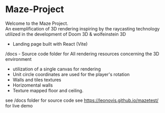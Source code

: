 # Maze-Project
Welcome to the Maze Project.  
An exemplification of 3D rendering inspiring by the raycasting technology utilized in the development of Doom 3D & wolfeinstein 3D
* Landing page built with React (Vite)

  
/docs - Source code folder for All rendering resources concerning the 3D environment
* utilization of a single canvas for rendering
* Unit circle coordinates are used for the player's rotation
* Walls and tiles textures
* Horizomental walls
* Texture mapped floor and ceiling.

see /docs folder for source code
see https://leonovis.github.io/mazetest/ for live demo
